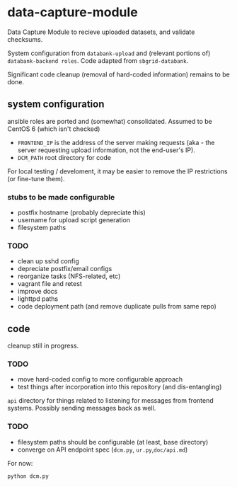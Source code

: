 # data-capture-module

Data Capture Module to recieve uploaded datasets, and validate checksums.

System configuration from `databank-upload` and (relevant portions of) `databank-backend roles`.
Code adapted from `sbgrid-databank`.

Significant code cleanup (removal of hard-coded information) remains to be done.

## system configuration
ansible roles are ported and (somewhat) consolidated.
Assumed to be CentOS 6 (which isn't checked)

- `FRONTEND_IP` is the address of the server making requests (aka - the server requesting upload information, not the end-user's IP).
- `DCM_PATH` root directory for code

For local testing / develoment, it may be easier to remove the IP restrictions (or fine-tune them).

### stubs to be made configurable
- postfix hostname (probably depreciate this)
- username for upload script generation
- filesystem paths

### TODO
- clean up sshd config
- depreciate postfix/email configs
- reorganize tasks (NFS-related, etc)
- vagrant file and retest
- improve docs 
- lighttpd paths 
- code deployment path (and remove duplicate pulls from same repo)


## code
cleanup still in progress.

### TODO
- move hard-coded config to more configurable approach
- test things after incorporation into this repository (and dis-entangling)

`api` directory for things related to listening for messages from frontend systems.
Possibly sending messages back as well.

### TODO
- filesystem paths should be configurable (at least, base directory)
- converge on API endpoint spec (`dcm.py`, `ur.py`,`doc/api.md`)

For now:

    python dcm.py

